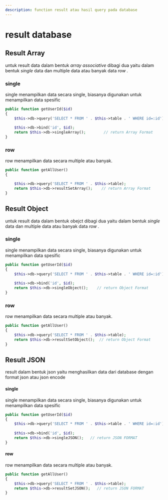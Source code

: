 ```yaml
---
description: function result atau hasil query pada database
---
```


# result database

## Result Array

untuk result data dalam bentuk _array associative_ dibagi dua yaitu dalam bentuk _single_ data dan multiple data atau banyak data _row ._

### single

single menampilkan data secara single, biasanya digunakan untuk menampilkan data spesific

```php
public function getUserId($id)
{
	$this->db->query('SELECT * FROM ' . $this->table . ' WHERE id=:id');
	
	$this->db->bind('id', $id);
	return $this->db->singleArray();		// return Array Format
}
```

### row

row menampilkan data secara multiple atau banyak.

```php
public function getAllUser()
{

	$this->db->query('SELECT * FROM ' . $this->table);
	return $this->db->resultSetArray();    // return Array Format
}
```

## Result Object

untuk result data dalam bentuk obejct dibagi dua yaitu dalam bentuk _single_ data dan multiple data atau banyak data _row ._

### single

single menampilkan data secara single, biasanya digunakan untuk menampilkan data spesific

```php
public function getUserId($id)
{
	$this->db->query('SELECT * FROM ' . $this->table . ' WHERE id=:id');
	
	$this->db->bind('id', $id);
	return $this->db->singleObject();    // return Object Format
}
```

### row

row menampilkan data secara multiple atau banyak.

```php
public function getAllUser()
{
	$this->db->query('SELECT * FROM ' . $this->table);
	return $this->db->resultSetObject();  // return Object Format
}
```



## Result JSON

result dalam bentuk json yaitu menghasilkan data dari database dengan format json atau json encode

#### single

single menampilkan data secara single, biasanya digunakan untuk menampilkan data spesific

```php
public function getUserId($id)
{
	$this->db->query('SELECT * FROM ' . $this->table . ' WHERE id=:id');
	
	$this->db->bind('id', $id);
	return $this->db->singleJSON();   // return JSON FORMAT
}
```



#### row

row menampilkan data secara multiple atau banyak.

```php
public function getAllUser()
{
	$this->db->query('SELECT * FROM ' . $this->table);
	return $this->db->resultSetJSON();   // return JSON FORMAT
} 
```

